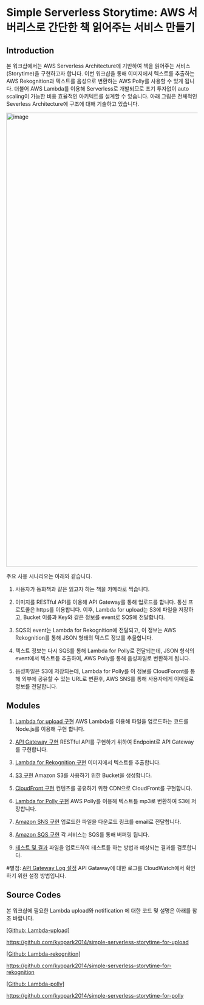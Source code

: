 # Simple Serverless Storytime: AWS 서버리스로 간단한 책 읽어주는 서비스 만들기

## Introduction

본 워크샵에서는 AWS Serverless Architecture에 기반하여 책을 읽어주는 서비스(Storytime)을 구현하고자 합니다.
이번 워크샵을 통해 이미지에서 텍스트를 추출하는 AWS Rekognition과 텍스트를 음성으로 변환하는 AWS Polly를 사용할 수 있게 됩니다. 더불어 AWS Lambda를 이용해 Serverless로 개발되므로 초기 투자없이 auto scaling이 가능한 비용 효율적인 아키텍트를 설계할 수 있습니다. 아래 그림은 전체적인 Severless Architecture에 구조에 대해 기술하고 있습니다. 

<img width="1195" alt="image" src="https://user-images.githubusercontent.com/52392004/154789870-4c21323d-6c01-4999-aac1-0119fdb71c02.png">


주요 사용 시나리오는 아래와 같습니다.
 
1) 사용자가 동화책과 같은 읽고자 하는 책을 카메라로 찍습니다.

2) 이미지를 RESTful API를 이용해 API Gateway를 통해 업로드를 합니다. 통신 프로토콜은 https를 이용합니다. 
이후, Lambda for upload는 S3에 파일을 저장하고, Bucket 이름과 Key와 같은 정보를 event로 SQS에 전달합니다. 

3) SQS의 event는 Lambda for Rekognition에 전달되고, 이 정보는 AWS Rekognition를 통해 JSON 형태의 텍스트 정보를 추울합니다. 

4) 텍스트 정보는 다시 SQS를 통해 Lambda for Polly로 전달되는데, JSON 형식의 event에서 텍스트틑 추출하여, AWS Polly를 통해 음성파일로 변환하게 됩니다.

5) 음성파일은 S3에 저장되는데, Lambda for Polly를 이 정보를 CloudForont를 통해 외부에 공유할 수 있는 URL로 변환후, AWS SNS를 통해 사용자에게 이메일로 정보를 전달합니다. 


## Modules

1) [Lambda for upload 구현](https://github.com/kyopark2014/simple-serverless-storytime/blob/main/docs/lambda-for-upload.md)
AWS Lambda를 이용해 파일을 업로드하는 코드를 Node.js를 이용해 구현 합니다.

2) [API Gateway 구현](/module2)
RESTful API를 구현하기 위하여 Endpoint로 API Gateway를 구현합니다. 

3) [Lambda for Rekognition 구현](/module3)
이미지에서 텍스트를 추출합니다. 

4) [S3 구현](/module4)
Amazon S3를 사용하기 위한 Bucket을 생성합니다. 

5) [CloudFront 구현](/module5)
컨텐츠를 공유하기 위한 CDN으로 CloudFront를 구현합니다. 

6) [Lambda for Polly 구현](/module6)
AWS Polly를 이용해 텍스트틀 mp3로 변환하여 S3에 저장합니다. 

7) [Amazon SNS 구현](/module7)
업로드한 파일을 다운로드 링크를 email로 전달합니다. 

8) [Amazon SQS 구현](/module8)
각 서비스는 SQS를 통해 버퍼링 됩니다.

9) [테스트 및 결과](/module7)
파일을 업로드하여 테스트틑 하는 방법과 예상되는 결과를 검토합니다. 

#별첨: [API Gateway Log 설정](/module8)
API Gataway에 대한 로그를 CloudWatch에서 확인하기 위한 설정 방법입니다. 

## Source Codes
본 워크샵에 필요한 Lambda upload와 notification 에 대한 코드 및 설명은 아래를 참조 바랍니다. 

[[Github: Lambda-upload]](https://github.com/kyopark2014/simple-serverless-storytime-for-upload)

https://github.com/kyopark2014/simple-serverless-storytime-for-upload

[[Github: Lambda-rekognition]](https://github.com/kyopark2014/simple-serverless-storytime-for-rekognition)

https://github.com/kyopark2014/simple-serverless-storytime-for-rekognition


[[Github: Lambda-polly]](https://github.com/kyopark2014/simple-serverless-storytime-for-polly)

https://github.com/kyopark2014/simple-serverless-storytime-for-polly 

